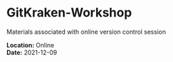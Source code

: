 # GitKraken-Workshop

Materials associated with online version control session

**Location:** Online
<br>
**Date:** 2021-12-09
